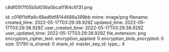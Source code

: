c8df05f7f05b5d036a0bca1f164c6131.png

id: c016f1dffa8c48ad9df8144688a399bb
mime: image/png
filename: 
created_time: 2022-05-17T03:29:38.929Z
updated_time: 2022-05-17T03:29:38.929Z
user_created_time: 2022-05-17T03:29:38.929Z
user_updated_time: 2022-05-17T03:29:38.929Z
file_extension: png
encryption_cipher_text: 
encryption_applied: 0
encryption_blob_encrypted: 0
size: 51790
is_shared: 0
share_id: 
master_key_id: 
type_: 4